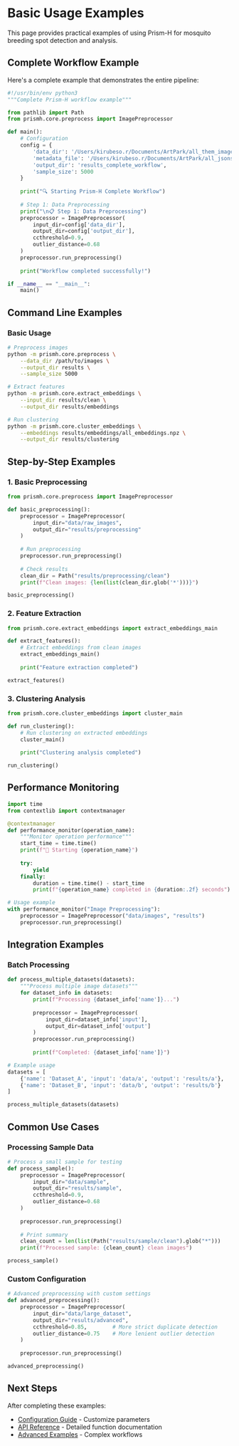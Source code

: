 # Basic Usage Examples

This page provides practical examples of using Prism-H for mosquito breeding spot detection and analysis.

## Complete Workflow Example

Here's a complete example that demonstrates the entire pipeline:

```python
#!/usr/bin/env python3
"""Complete Prism-H workflow example"""

from pathlib import Path
from prismh.core.preprocess import ImagePreprocessor

def main():
    # Configuration
    config = {
        'data_dir': '/Users/kirubeso.r/Documents/ArtPark/all_them_images',
        'metadata_file': '/Users/kirubeso.r/Documents/ArtPark/all_jsons/first100k.json',
        'output_dir': 'results_complete_workflow',
        'sample_size': 5000
    }
    
    print("🔍 Starting Prism-H Complete Workflow")
    
    # Step 1: Data Preprocessing
    print("\n📋 Step 1: Data Preprocessing")
    preprocessor = ImagePreprocessor(
        input_dir=config['data_dir'],
        output_dir=config['output_dir'],
        ccthreshold=0.9,
        outlier_distance=0.68
    )
    preprocessor.run_preprocessing()
    
    print("Workflow completed successfully!")

if __name__ == "__main__":
    main()
```

## Command Line Examples

### Basic Usage

```bash
# Preprocess images
python -m prismh.core.preprocess \
    --data_dir /path/to/images \
    --output_dir results \
    --sample_size 5000

# Extract features
python -m prismh.core.extract_embeddings \
    --input_dir results/clean \
    --output_dir results/embeddings

# Run clustering
python -m prismh.core.cluster_embeddings \
    --embeddings results/embeddings/all_embeddings.npz \
    --output_dir results/clustering
```

## Step-by-Step Examples

### 1. Basic Preprocessing

```python
from prismh.core.preprocess import ImagePreprocessor

def basic_preprocessing():
    preprocessor = ImagePreprocessor(
        input_dir="data/raw_images",
        output_dir="results/preprocessing"
    )
    
    # Run preprocessing
    preprocessor.run_preprocessing()
    
    # Check results
    clean_dir = Path("results/preprocessing/clean")
    print(f"Clean images: {len(list(clean_dir.glob('*')))}")

basic_preprocessing()
```

### 2. Feature Extraction

```python
from prismh.core.extract_embeddings import extract_embeddings_main

def extract_features():
    # Extract embeddings from clean images
    extract_embeddings_main()
    
    print("Feature extraction completed")

extract_features()
```

### 3. Clustering Analysis

```python
from prismh.core.cluster_embeddings import cluster_main

def run_clustering():
    # Run clustering on extracted embeddings
    cluster_main()
    
    print("Clustering analysis completed")

run_clustering()
```

## Performance Monitoring

```python
import time
from contextlib import contextmanager

@contextmanager
def performance_monitor(operation_name):
    """Monitor operation performance"""
    start_time = time.time()
    print(f"🚀 Starting {operation_name}")
    
    try:
        yield
    finally:
        duration = time.time() - start_time
        print(f"{operation_name} completed in {duration:.2f} seconds")

# Usage example
with performance_monitor("Image Preprocessing"):
    preprocessor = ImagePreprocessor("data/images", "results")
    preprocessor.run_preprocessing()
```

## Integration Examples

### Batch Processing

```python
def process_multiple_datasets(datasets):
    """Process multiple image datasets"""
    for dataset_info in datasets:
        print(f"Processing {dataset_info['name']}...")
        
        preprocessor = ImagePreprocessor(
            input_dir=dataset_info['input'],
            output_dir=dataset_info['output']
        )
        preprocessor.run_preprocessing()
        
        print(f"Completed: {dataset_info['name']}")

# Example usage
datasets = [
    {'name': 'Dataset_A', 'input': 'data/a', 'output': 'results/a'},
    {'name': 'Dataset_B', 'input': 'data/b', 'output': 'results/b'}
]

process_multiple_datasets(datasets)
```

## Common Use Cases

### Processing Sample Data

```python
# Process a small sample for testing
def process_sample():
    preprocessor = ImagePreprocessor(
        input_dir="data/sample",
        output_dir="results/sample",
        ccthreshold=0.9,
        outlier_distance=0.68
    )
    
    preprocessor.run_preprocessing()
    
    # Print summary
    clean_count = len(list(Path("results/sample/clean").glob("*")))
    print(f"Processed sample: {clean_count} clean images")

process_sample()
```

### Custom Configuration

```python
# Advanced preprocessing with custom settings
def advanced_preprocessing():
    preprocessor = ImagePreprocessor(
        input_dir="data/large_dataset",
        output_dir="results/advanced",
        ccthreshold=0.85,        # More strict duplicate detection
        outlier_distance=0.75    # More lenient outlier detection
    )
    
    preprocessor.run_preprocessing()

advanced_preprocessing()
```

## Next Steps

After completing these examples:

- [Configuration Guide](../guide/configuration.md) - Customize parameters
- [API Reference](../api/core/preprocess.md) - Detailed function documentation
- [Advanced Examples](advanced.md) - Complex workflows 